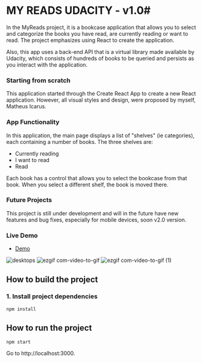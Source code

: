 # MY READS UDACITY - v1.0#

In the MyReads project, it is a bookcase application that allows you to select and categorize the books you have read, are currently reading or want to read. The project emphasizes using React to create the application.

Also, this app uses a back-end API that is a virtual library made available by Udacity, which consists of hundreds of books to be queried and persists as you interact with the application.

### Starting from scratch ###

This application started through the Create React App to create a new React application. However, all visual styles and design, were proposed by myself, Matheus Icarus.

### App Functionality ###

In this application, the main page displays a list of "shelves" (ie categories), each containing a number of books. The three shelves are:

* Currently reading
* I want to read
* Read

Each book has a control that allows you to select the bookcase from that book. When you select a different shelf, the book is moved there.

### Future Projects ###

This project is still under development and will in the future have new features and bug fixes, especially for mobile devices, soon v2.0 version.

### Live Demo

* [Demo](http://myreads-udacity.mybluemix.net/)

![desktops](https://user-images.githubusercontent.com/29001162/71549145-5325ad00-2997-11ea-88a3-be19ca473c57.png)
![ezgif com-video-to-gif](https://user-images.githubusercontent.com/29001162/71549155-66d11380-2997-11ea-9c73-5438d6e08c42.gif)
![ezgif com-video-to-gif (1)](https://user-images.githubusercontent.com/29001162/71549158-77818980-2997-11ea-912b-6e60123b6297.gif)

## How to build the project

### 1. Install project dependencies

```bash
npm install
```
## How to run the project

```bash
npm start
```
Go to http://localhost:3000.

